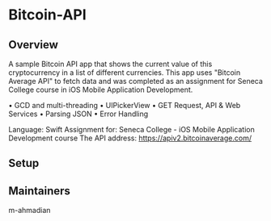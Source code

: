 # Bitcoin-API

## Overview

A sample Bitcoin API app that shows the current value of this cryptocurrency in a list of different currencies. This app uses "Bitcoin Average API" to fetch data and was completed as an assignment for Seneca College course in iOS Mobile Application Development. 

• GCD and multi-threading
• UIPickerView
• GET Request, API & Web Services
• Parsing JSON
• Error Handling

Language: Swift
Assignment for: Seneca College - iOS Mobile Application Development course
The API address: https://apiv2.bitcoinaverage.com/

## Setup

## Maintainers
m-ahmadian
